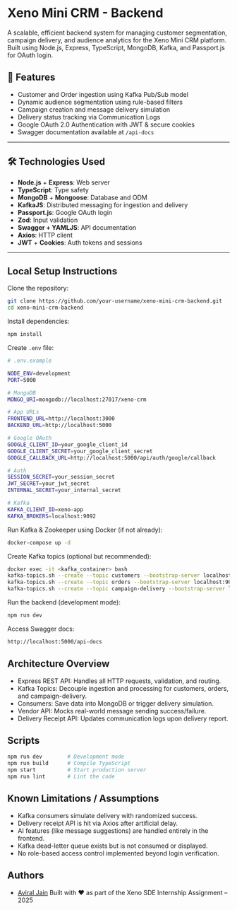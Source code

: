 
# Xeno Mini CRM - Backend

A scalable, efficient backend system for managing customer segmentation, campaign delivery, and audience analytics for the Xeno Mini CRM platform. Built using Node.js, Express, TypeScript, MongoDB, Kafka, and Passport.js for OAuth login.

## 🚀 Features

- Customer and Order ingestion using Kafka Pub/Sub model
- Dynamic audience segmentation using rule-based filters
- Campaign creation and message delivery simulation
- Delivery status tracking via Communication Logs
- Google OAuth 2.0 Authentication with JWT & secure cookies
- Swagger documentation available at `/api-docs`

---

## 🛠️ Technologies Used

- **Node.js** + **Express**: Web server
- **TypeScript**: Type safety
- **MongoDB** + **Mongoose**: Database and ODM
- **KafkaJS**: Distributed messaging for ingestion and delivery
- **Passport.js**: Google OAuth login
- **Zod**: Input validation
- **Swagger + YAMLJS**: API documentation
- **Axios**: HTTP client
- **JWT** + **Cookies**: Auth tokens and sessions

---
## Local Setup Instructions

Clone the repository:

```bash
git clone https://github.com/your-username/xeno-mini-crm-backend.git
cd xeno-mini-crm-backend
```

Install dependencies:

```bash
npm install
```

Create `.env` file:

```bash
# .env.example

NODE_ENV=development
PORT=5000

# MongoDB
MONGO_URI=mongodb://localhost:27017/xeno-crm

# App URLs
FRONTEND_URL=http://localhost:3000
BACKEND_URL=http://localhost:5000

# Google OAuth
GOOGLE_CLIENT_ID=your_google_client_id
GOOGLE_CLIENT_SECRET=your_google_client_secret
GOOGLE_CALLBACK_URL=http://localhost:5000/api/auth/google/callback

# Auth
SESSION_SECRET=your_session_secret
JWT_SECRET=your_jwt_secret
INTERNAL_SECRET=your_internal_secret

# Kafka
KAFKA_CLIENT_ID=xeno-app
KAFKA_BROKERS=localhost:9092

```

Run Kafka & Zookeeper using Docker (if not already):

```bash
docker-compose up -d
```

Create Kafka topics (optional but recommended):

```bash
docker exec -it <kafka_container> bash
kafka-topics.sh --create --topic customers --bootstrap-server localhost:9092 --replication-factor 1 --partitions 1
kafka-topics.sh --create --topic orders --bootstrap-server localhost:9092 --replication-factor 1 --partitions 1
kafka-topics.sh --create --topic campaign-delivery --bootstrap-server localhost:9092 --replication-factor 1 --partitions 1
```

Run the backend (development mode):

```bash
npm run dev
```

Access Swagger docs:

```bash
http://localhost:5000/api-docs
```
## Architecture Overview

- Express REST API: Handles all HTTP requests, validation, and routing.
- Kafka Topics: Decouple ingestion and processing for customers, orders, and campaign-delivery.
- Consumers: Save data into MongoDB or trigger delivery simulation.
- Vendor API: Mocks real-world message sending success/failure.
- Delivery Receipt API: Updates communication logs upon delivery report.


## Scripts

```bash
npm run dev        # Development mode
npm run build      # Compile TypeScript
npm start          # Start production server
npm run lint       # Lint the code
```
## Known Limitations / Assumptions

- Kafka consumers simulate delivery with randomized success.
- Delivery receipt API is hit via Axios after artificial delay.
- AI features (like message suggestions) are handled entirely in the frontend.
- Kafka dead-letter queue exists but is not consumed or displayed.
- No role-based access control implemented beyond login verification.
## Authors

- [Aviral Jain](https://github.com/AviralJain32)
Built with ❤️ as part of the Xeno SDE Internship Assignment – 2025

